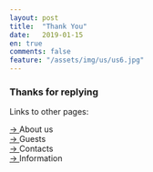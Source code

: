 ```yaml
---
layout: post
title:  "Thank You"
date:   2019-01-15
en: true
comments: false
feature: "/assets/img/us/us6.jpg"
---
```



### Thanks for replying




Links to other pages:

<a href="https://helena-benoit.github.io//about-en/" class="btn zoombtn"> &rarr; </a> About us <br/>
<a href="https://helena-benoit.github.io//guests-en/" class="btn zoombtn"> &rarr; </a> Guests <br/>
<a href="https://helena-benoit.github.io//contact-en/" class="btn zoombtn"> &rarr; </a> Contacts <br/>
<a href="https://helena-benoit.github.io//info-en/" class="btn zoombtn"> &rarr; </a> Information <br/>



